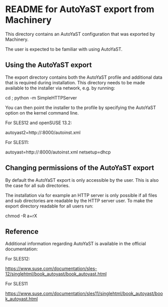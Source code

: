 # README for AutoYaST export from Machinery

This directory contains an AutoYaST configuration that was exported by
Machinery.

The user is expected to be familiar with using AutoYaST.

## Using the AutoYaST export

The export directory contains both the AutoYaST profile and additional data that
is required during installation. This directory needs to be made available to
the installer via network, e.g. by running:

  cd <path>; python -m SimpleHTTPServer

You can then point the installer to the profile by specifying the AutoYaST
option on the kernel command line.

For SLES12 and openSUSE 13.2:

  autoyast2=http://<ip>:8000/autoinst.xml

For SLES11:

  autoyast=http://<ip>:8000/autoinst.xml netsetup=dhcp

## Changing permissions of the AutoYaST export

By default the AutoYaST export is only accessible by the user. This is also the
case for all sub directories.

The installation via for example an HTTP server is only possible if all files
and sub directories are readable by the HTTP server user.
To make the export directory readable for all users run:

  chmod -R a+rX <path>

## Reference

Additional information regarding AutoYaST is available in the official documentation:

For SLES12:

  https://www.suse.com/documentation/sles-12/singlehtml/book_autoyast/book_autoyast.html

For SLES11

  https://www.suse.com/documentation/sles11/singlehtml/book_autoyast/book_autoyast.html
